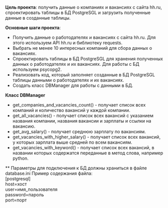 **Цель проекта**: получить данные о компаниях и вакансиях с сайта hh.ru, спроектировать таблицы в БД PostgreSGL и загрузить полученные данные в созданные таблицы.

**Основные шаги проекта**:

* Получить данные о работодателях и вакансиях с сайта hh.ru. Для этого используем API hh.ru и библиотеку requests.
* Выбрать не менее 10 интересных компаний для сбора данных о вакансиях.
* Спроектировать таблицы в БД PostgreSGL для хранения полученных данных о работодателях и их вакансиях. Для работы с БД используем psycopg2.
* Реализовать код, который заполняет созданные в БД PostgreSGL таблицы данными о работодателях и их вакансиях.
* Создать класс DBManager для работы с данными в БД.

**Класс DBManager**

* get_companies_and_vacancies_count() - получает список всех компаний и количество вакансий у каждой компании.
* get_all_vacancies() - получает список всех вакансий с указанием названия компании, названия вакансии и зарплаты и ссылки на вакансию.
* get_avg_salary() - получает среднюю зарплату по вакансиям.
* get_vacancies_with_higher_salary() - получает список всех вакансий, у которых зарплата выше средней по всем вакансиям.
* get_vacancies_with_keyword() - получает список всех вакансий, в названии которых содержатся переданные в метод слова, например python.

** Параметры для подключения к БД должны храниться в файле database.ini 
Пример содержания файла:</br>
[postgresql]</br>
host=хост</br>
user=имя_пользователя</br>
password=пароль</br>
port=порт</br>